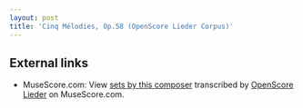 ```yaml
---
layout: post
title: 'Cinq Mélodies, Op.58 (OpenScore Lieder Corpus)'
---
```


## External links

- MuseScore.com: View [sets by this composer] transcribed by [OpenScore Lieder] on MuseScore.com.

[sets by this composer]: https://musescore.com/openscore-lieder-corpus/sets/5099424
[OpenScore Lieder]: https://musescore.com/openscore-lieder-corpus

